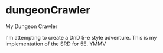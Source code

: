 # dungeonCrawler
My Dungeon Crawler

I'm attempting to create a DnD 5-e style adventure. This is my implementation of the SRD for 5E. YMMV
